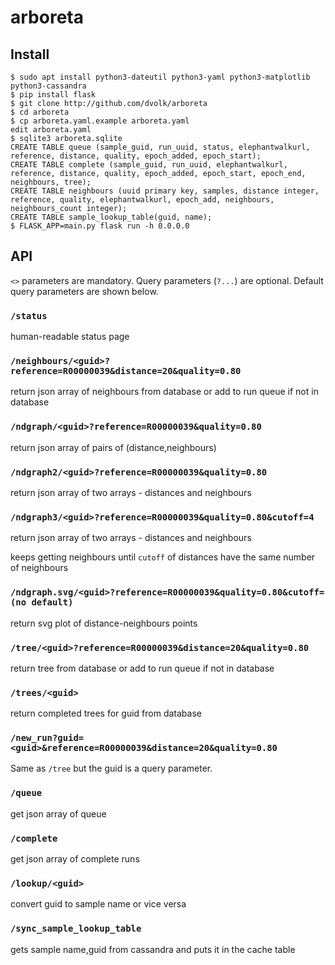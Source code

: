 # arboreta

## Install

```
$ sudo apt install python3-dateutil python3-yaml python3-matplotlib python3-cassandra
$ pip install flask
$ git clone http://github.com/dvolk/arboreta
$ cd arboreta
$ cp arboreta.yaml.example arboreta.yaml
edit arboreta.yaml
$ sqlite3 arboreta.sqlite
CREATE TABLE queue (sample_guid, run_uuid, status, elephantwalkurl, reference, distance, quality, epoch_added, epoch_start);
CREATE TABLE complete (sample_guid, run_uuid, elephantwalkurl, reference, distance, quality, epoch_added, epoch_start, epoch_end, neighbours, tree);
CREATE TABLE neighbours (uuid primary key, samples, distance integer, reference, quality, elephantwalkurl, epoch_add, neighbours, neighbours_count integer);
CREATE TABLE sample_lookup_table(guid, name);
$ FLASK_APP=main.py flask run -h 0.0.0.0
```
## API

`<>` parameters are mandatory. Query parameters (`?...`) are optional. Default query parameters are shown below.

### `/status`

human-readable status page

### `/neighbours/<guid>?reference=R00000039&distance=20&quality=0.80`

return json array of neighbours from database or add to run queue if not in database

### `/ndgraph/<guid>?reference=R00000039&quality=0.80`

return json array of pairs of (distance,neighbours)

### `/ndgraph2/<guid>?reference=R00000039&quality=0.80`

return json array of two arrays - distances and neighbours

### `/ndgraph3/<guid>?reference=R00000039&quality=0.80&cutoff=4`

return json array of two arrays - distances and neighbours

keeps getting neighbours until `cutoff` of distances have the same number of neighbours

### `/ndgraph.svg/<guid>?reference=R00000039&quality=0.80&cutoff=(no default)`

return svg plot of distance-neighbours points

### `/tree/<guid>?reference=R00000039&distance=20&quality=0.80`

return tree from database or add to run queue if not in database

### `/trees/<guid>`

return completed trees for guid from database

### `/new_run?guid=<guid>&reference=R00000039&distance=20&quality=0.80`

Same as `/tree` but the guid is a query parameter.

### `/queue`

get json array of queue
  
### `/complete`

get json array of complete runs

### `/lookup/<guid>`

convert guid to sample name or vice versa

### `/sync_sample_lookup_table`

gets sample name,guid from cassandra and puts it in the cache table

